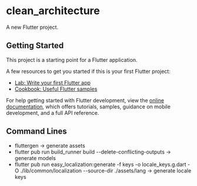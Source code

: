 # clean_architecture

A new Flutter project.

## Getting Started

This project is a starting point for a Flutter application.

A few resources to get you started if this is your first Flutter project:

- [Lab: Write your first Flutter app](https://docs.flutter.dev/get-started/codelab)
- [Cookbook: Useful Flutter samples](https://docs.flutter.dev/cookbook)

For help getting started with Flutter development, view the
[online documentation](https://docs.flutter.dev/), which offers tutorials,
samples, guidance on mobile development, and a full API reference.

## Command Lines
 - fluttergen  -> generate assets 
 - flutter pub run build_runner build --delete-conflicting-outputs   -> generate models
 - flutter pub run easy_localization:generate -f keys -o locale_keys.g.dart -O ./lib/common/localization --source-dir ./assets/lang   -> generate locale keys

